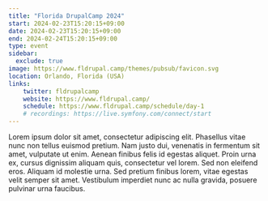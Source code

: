 ```yaml
---
title: "Florida DrupalCamp 2024"
start: 2024-02-23T15:20:15+09:00
date: 2024-02-23T15:20:15+09:00
end: 2024-02-24T15:20:15+09:00
type: event
sidebar:
  exclude: true
image: https://www.fldrupal.camp/themes/pubsub/favicon.svg
location: Orlando, Florida (USA)
links:
    twitter: fldrupalcamp
    website: https://www.fldrupal.camp/
    schedule: https://www.fldrupal.camp/schedule/day-1
    # recordings: https://live.symfony.com/connect/start
---
```


Lorem ipsum dolor sit amet, consectetur adipiscing elit. Phasellus vitae nunc non tellus euismod pretium. Nam justo dui, venenatis in fermentum sit amet, vulputate ut enim. Aenean finibus felis id egestas aliquet. Proin urna ex, cursus dignissim aliquam quis, consectetur vel lorem. Sed non eleifend eros. Aliquam id molestie urna. Sed pretium finibus lorem, vitae egestas velit semper sit amet. Vestibulum imperdiet nunc ac nulla gravida, posuere pulvinar urna faucibus. 
